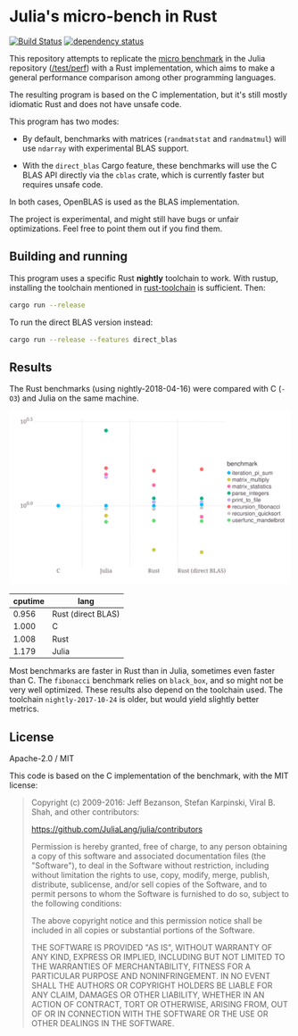 # Julia's micro-bench in Rust

[![Build Status](https://travis-ci.org/Enet4/julia-bench-rs.svg?branch=master)](https://travis-ci.org/Enet4/julia-bench-rs) [![dependency status](https://deps.rs/repo/github/Enet4/julia-bench-rs/status.svg)](https://deps.rs/repo/github/Enet4/julia-bench-rs)

This repository attempts to replicate the [micro benchmark](https://github.com/JuliaLang/julia/tree/master/test/perf/micro) in the Julia repository ([/test/perf](https://github.com/JuliaLang/julia/tree/master/test/perf)) with a Rust implementation, which aims to make a general performance comparison among other programming languages.

The resulting program is based on the C implementation, but it's still mostly idiomatic Rust and does not have unsafe code.

This program has two modes:

- By default, benchmarks with matrices (`randmatstat` and `randmatmul`) will use `ndarray` with experimental BLAS support.

- With the `direct_blas` Cargo feature, these benchmarks will use the C BLAS API directly via the `cblas` crate, which is currently faster but requires unsafe code.

In both cases, OpenBLAS is used as the BLAS implementation.

The project is experimental, and might still have bugs or unfair optimizations. Feel free to point them out if you find them.

## Building and running

This program uses a specific Rust **nightly** toolchain to work. With rustup, installing the toolchain mentioned in [rust-toolchain](rust-toolchain) is sufficient. Then:

```bash
cargo run --release
```

To run the direct BLAS version instead:

```bash
cargo run --release --features direct_blas
```

## Results

The Rust benchmarks (using nightly-2018-04-16) were compared with C (`-O3`) and Julia on the same machine.

![](benchmarks.svg)

| cputime |  lang
|---------|--------------------
| 0.956   |  Rust (direct BLAS)
| 1.000   |  C
| 1.008   |  Rust
| 1.179   |  Julia

Most benchmarks are faster in Rust than in Julia, sometimes even faster than C. The `fibonacci` benchmark relies on `black_box`, and so might not be very well optimized. These results also depend on the toolchain used. The toolchain `nightly-2017-10-24` is older, but would yield slightly better metrics.

## License

Apache-2.0 / MIT

This code is based on the C implementation of the benchmark, with the MIT license:

> Copyright (c) 2009-2016: Jeff Bezanson, Stefan Karpinski, Viral B. Shah,
> and other contributors:
>
> https://github.com/JuliaLang/julia/contributors
>
> Permission is hereby granted, free of charge, to any person obtaining
> a copy of this software and associated documentation files (the
> "Software"), to deal in the Software without restriction, including
> without limitation the rights to use, copy, modify, merge, publish,
> distribute, sublicense, and/or sell copies of the Software, and to
> permit persons to whom the Software is furnished to do so, subject to
> the following conditions:
>
> The above copyright notice and this permission notice shall be
> included in all copies or substantial portions of the Software.
>
> THE SOFTWARE IS PROVIDED "AS IS", WITHOUT WARRANTY OF ANY KIND,
> EXPRESS OR IMPLIED, INCLUDING BUT NOT LIMITED TO THE WARRANTIES OF
> MERCHANTABILITY, FITNESS FOR A PARTICULAR PURPOSE AND
> NONINFRINGEMENT. IN NO EVENT SHALL THE AUTHORS OR COPYRIGHT HOLDERS BE
> LIABLE FOR ANY CLAIM, DAMAGES OR OTHER LIABILITY, WHETHER IN AN ACTION
> OF CONTRACT, TORT OR OTHERWISE, ARISING FROM, OUT OF OR IN CONNECTION
> WITH THE SOFTWARE OR THE USE OR OTHER DEALINGS IN THE SOFTWARE.
